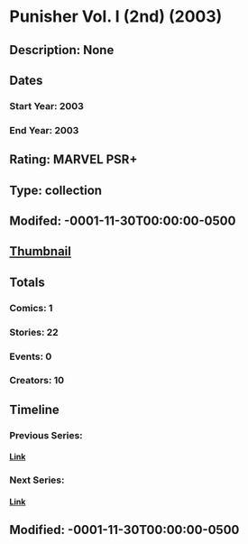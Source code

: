 # Punisher Vol. I (2nd) (2003)
## Description: None
## Dates
### Start Year: 2003
### End Year: 2003
## Rating: MARVEL PSR+
## Type: collection
## Modifed: -0001-11-30T00:00:00-0500
## [Thumbnail](http://i.annihil.us/u/prod/marvel/i/mg/6/70/4bb69280c9a35.jpg)
## Totals
### Comics: 1
### Stories: 22
### Events: 0
### Creators: 10
## Timeline
### Previous Series: 
#### [Link]()
### Next Series: 
#### [Link]()
## Modified: -0001-11-30T00:00:00-0500